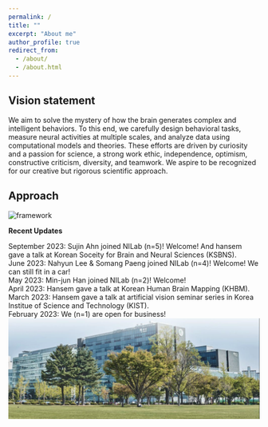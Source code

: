 ```yaml
---
permalink: /
title: ""
excerpt: "About me"
author_profile: true
redirect_from: 
  - /about/
  - /about.html
---
```

## Vision statement

We aim to solve the mystery of how the brain generates complex and intelligent behaviors. To this end, we carefully design behavioral tasks, measure neural activities at multiple scales, and analyze data using computational models and theories. These efforts are driven by curiosity and a passion for science, a strong work ethic, independence, optimism, constructive criticism, diversity, and teamwork. We aspire to be recognized for our creative but rigorous scientific approach.

## Approach

![framework](../images/framework.png)

**Recent Updates**

September 2023: Sujin Ahn joined NILab (n=5)! Welcome! And hansem gave a talk at Korean Soceity for Brain and Neural Sciences (KSBNS).  
June 2023: Nahyun Lee & Somang Paeng joined NILab (n=4)! Welcome! We can still fit in a car!  
May 2023: Min-jun Han joined NILab (n=2)! Welcome!  
April 2023: Hansem gave a talk at Korean Human Brain Mapping (KHBM).  
March 2023: Hansem gave a talk at artificial vision seminar series in Korea Institue of Science and Technology (KIST).  
February 2023: We (n=1) are open for business!
![Ncenter](../images/Ncenter.png)


